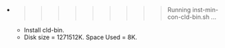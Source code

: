 * >>>>>>>>> Running inst-min-con-cld-bin.sh ...
  * Install cld-bin.
  * Disk size = 1271512K. Space Used = 8K.
